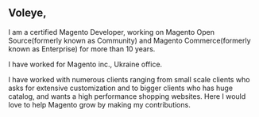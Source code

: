 ## Voleye,


I am a certified Magento Developer, working on Magento Open Source(formerly known as Community) and Magento Commerce(formerly known as Enterprise) for more than 10 years. 

I have worked for Magento inc., Ukraine office. 

I have worked with numerous clients ranging from small scale clients who asks for extensive customization and to bigger clients who has huge catalog, and wants a high performance shopping websites. 
Here I would love to help Magento grow by making my contributions.
